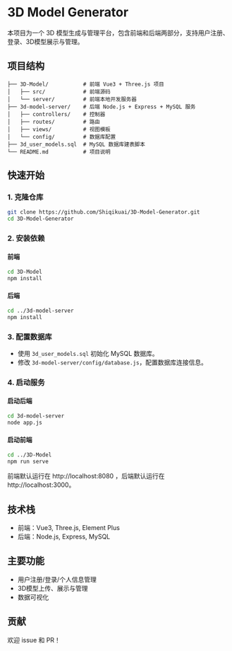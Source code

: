 # 3D Model Generator

本项目为一个 3D 模型生成与管理平台，包含前端和后端两部分，支持用户注册、登录、3D模型展示与管理。

## 项目结构

```
├── 3D-Model/           # 前端 Vue3 + Three.js 项目
│   ├── src/            # 前端源码
│   └── server/         # 前端本地开发服务器
├── 3d-model-server/    # 后端 Node.js + Express + MySQL 服务
│   ├── controllers/    # 控制器
│   ├── routes/         # 路由
│   ├── views/          # 视图模板
│   └── config/         # 数据库配置
├── 3d_user_models.sql  # MySQL 数据库建表脚本
└── README.md           # 项目说明
```

## 快速开始

### 1. 克隆仓库
```bash
git clone https://github.com/Shiqikuai/3D-Model-Generator.git
cd 3D-Model-Generator
```

### 2. 安装依赖
#### 前端
```bash
cd 3D-Model
npm install
```
#### 后端
```bash
cd ../3d-model-server
npm install
```

### 3. 配置数据库
- 使用 `3d_user_models.sql` 初始化 MySQL 数据库。
- 修改 `3d-model-server/config/database.js`，配置数据库连接信息。

### 4. 启动服务
#### 启动后端
```bash
cd 3d-model-server
node app.js
```
#### 启动前端
```bash
cd ../3D-Model
npm run serve
```

前端默认运行在 http://localhost:8080 ，后端默认运行在 http://localhost:3000。

## 技术栈
- 前端：Vue3, Three.js, Element Plus
- 后端：Node.js, Express, MySQL

## 主要功能
- 用户注册/登录/个人信息管理
- 3D模型上传、展示与管理
- 数据可视化

## 贡献
欢迎 issue 和 PR！ 